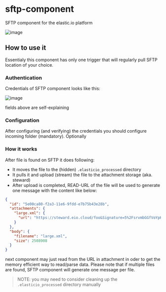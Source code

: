 # sftp-component
SFTP component for the elastic.io platform

![image](https://cloud.githubusercontent.com/assets/56208/22926023/33899f22-f2ab-11e6-9e2b-3736a2e135ac.png)

## How to use it

Essentialy this component has only one trigger that will regularly pull SFTP location of your choice.

### Authentication

Credentials of SFTP component looks like this:

![image](https://cloud.githubusercontent.com/assets/56208/22926055/58c8d924-f2ab-11e6-8c79-434ba8db9a36.png)


fields above are self-explaining

### Configuration

After configuring (and verifying) the credentials you should configure incoming folder (mandatory). Optionally

### How it works

After file is found on SFTP it does following:
 * It moves the file to the (hidden) ``.elasticio_processed`` directory
 * It pulls it and upload (stream) the file to the attachment storage (aka. steward)
 * After upload is completed, READ-URL of the file will be used to generate one message with the content like below:

```json
{
  "id": "5e00ca80-f2a3-11e6-9fdd-e7b75b43e28b",
  "attachments": {
    "large.xml": {
      "url": "https://steward.eio.cloud/foo&Signature=5%2FsrvmbGGfVoYpKeMH3ugaEL"
    }
  },
  "body": {
    "filename": "large.xml",
    "size": 2508908
  }
}
```

next component may just read from the URL in attachment in oder to get the memory efficient way to read/parse data. 
Please note that if multiple files are found, SFTP component will generate one message per file.

> NOTE: you may need to consider cleaning up the ``.elasticio_processed`` directory manually
